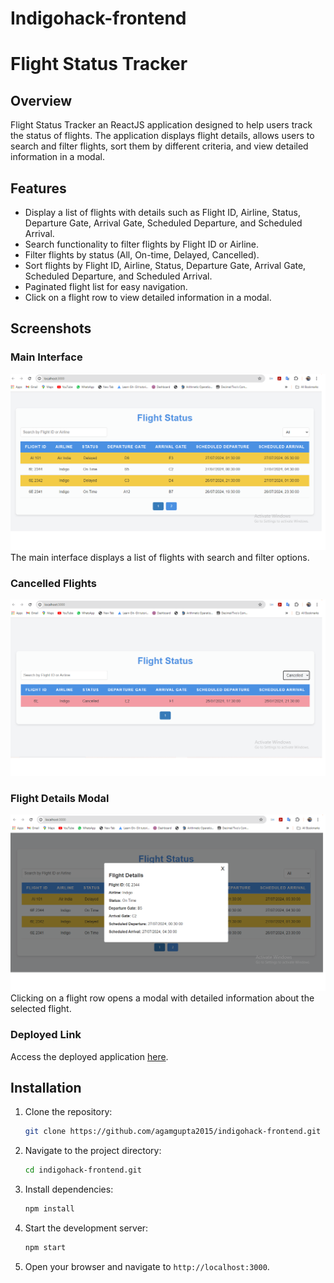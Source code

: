 # Indigohack-frontend

# Flight Status Tracker

## Overview
Flight Status Tracker an ReactJS application designed to help users track the status of flights. The application displays flight details, allows users to search and filter flights, sort them by different criteria, and view detailed information in a modal.

## Features
- Display a list of flights with details such as Flight ID, Airline, Status, Departure Gate, Arrival Gate, Scheduled Departure, and Scheduled Arrival.
- Search functionality to filter flights by Flight ID or Airline.
- Filter flights by status (All, On-time, Delayed, Cancelled).
- Sort flights by Flight ID, Airline, Status, Departure Gate, Arrival Gate, Scheduled Departure, and Scheduled Arrival.
- Paginated flight list for easy navigation.
- Click on a flight row to view detailed information in a modal.

## Screenshots

### Main Interface
![Main Interface](./screenshots/main_interface.png)
The main interface displays a list of flights with search and filter options.

### Cancelled Flights
![Sort by Cancelled Flights](./screenshots/screenshots/Cancelled.png)

### Flight Details Modal
![Flight Details Modal](./screenshots/flight_details_modal.png)
Clicking on a flight row opens a modal with detailed information about the selected flight.

### Deployed Link

Access the deployed application [here](https://indigohack-frontend-1.onrender.com/).

## Installation
1. Clone the repository:
    ```sh
    git clone https://github.com/agamgupta2015/indigohack-frontend.git
    ```
2. Navigate to the project directory:
    ```sh
    cd indigohack-frontend.git
    ```
3. Install dependencies:
    ```sh
    npm install
    ```
4. Start the development server:
    ```sh
    npm start
    ```
5. Open your browser and navigate to `http://localhost:3000`.
